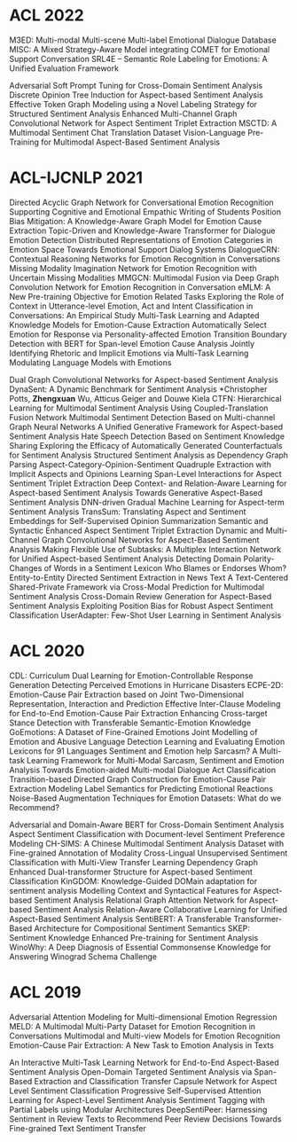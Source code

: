 # ACL 2022
M3ED: Multi-modal Multi-scene Multi-label Emotional Dialogue Database
MISC: A Mixed Strategy-Aware Model integrating COMET for Emotional Support Conversation
SRL4E – Semantic Role Labeling for Emotions: A Unified Evaluation Framework

Adversarial Soft Prompt Tuning for Cross-Domain Sentiment Analysis
Discrete Opinion Tree Induction for Aspect-based Sentiment Analysis
Effective Token Graph Modeling using a Novel Labeling Strategy for Structured Sentiment Analysis
Enhanced Multi-Channel Graph Convolutional Network for Aspect Sentiment Triplet Extraction
MSCTD: A Multimodal Sentiment Chat Translation Dataset
Vision-Language Pre-Training for Multimodal Aspect-Based Sentiment Analysis

# ACL-IJCNLP 2021

Directed Acyclic Graph Network for Conversational Emotion Recognition
Supporting Cognitive and Emotional Empathic Writing of Students
Position Bias Mitigation: A Knowledge-Aware Graph Model for Emotion Cause Extraction
Topic-Driven and Knowledge-Aware Transformer for Dialogue Emotion Detection
Distributed Representations of Emotion Categories in Emotion Space
Towards Emotional Support Dialog Systems
DialogueCRN: Contextual Reasoning Networks for Emotion Recognition in Conversations
Missing Modality Imagination Network for Emotion Recognition with Uncertain Missing Modalities
MMGCN: Multimodal Fusion via Deep Graph Convolution Network for Emotion Recognition in Conversation
eMLM: A New Pre-training Objective for Emotion Related Tasks
Exploring the Role of Context in Utterance-level Emotion, Act and Intent Classification in Conversations: An Empirical Study
Multi-Task Learning and Adapted Knowledge Models for Emotion-Cause Extraction
Automatically Select Emotion for Response via Personality-affected Emotion Transition
Boundary Detection with BERT for Span-level Emotion Cause Analysis
Jointly Identifying Rhetoric and Implicit Emotions via Multi-Task Learning
Modulating Language Models with Emotions

Dual Graph Convolutional Networks for Aspect-based Sentiment Analysis
DynaSent: A Dynamic Benchmark for Sentiment Analysis *Christopher Potts, **Zhengxuan** Wu, Atticus Geiger and Douwe Kiela
CTFN: Hierarchical Learning for Multimodal Sentiment Analysis Using Coupled-Translation Fusion Network
Multimodal Sentiment Detection Based on Multi-channel Graph Neural Networks
A Unified Generative Framework for Aspect-based Sentiment Analysis
Hate Speech Detection Based on Sentiment Knowledge Sharing
Exploring the Efficacy of Automatically Generated Counterfactuals for Sentiment Analysis
Structured Sentiment Analysis as Dependency Graph Parsing
Aspect-Category-Opinion-Sentiment Quadruple Extraction with Implicit Aspects and Opinions
Learning Span-Level Interactions for Aspect Sentiment Triplet Extraction
Deep Context- and Relation-Aware Learning for Aspect-based Sentiment Analysis
Towards Generative Aspect-Based Sentiment Analysis
DNN-driven Gradual Machine Learning for Aspect-term Sentiment Analysis
TransSum: Translating Aspect and Sentiment Embeddings for Self-Supervised Opinion Summarization
Semantic and Syntactic Enhanced Aspect Sentiment Triplet Extraction
Dynamic and Multi-Channel Graph Convolutional Networks for Aspect-Based Sentiment Analysis
Making Flexible Use of Subtasks: A Multiplex Interaction Network for Unified Aspect-based Sentiment Analysis
Detecting Domain Polarity-Changes of Words in a Sentiment Lexicon
Who Blames or Endorses Whom? Entity-to-Entity Directed Sentiment Extraction in News Text
A Text-Centered Shared-Private Framework via Cross-Modal Prediction for Multimodal Sentiment Analysis
Cross-Domain Review Generation for Aspect-Based Sentiment Analysis
Exploiting Position Bias for Robust Aspect Sentiment Classification
UserAdapter: Few-Shot User Learning in Sentiment Analysis


# ACL 2020
CDL: Curriculum Dual Learning for Emotion-Controllable Response Generation
Detecting Perceived Emotions in Hurricane Disasters
ECPE-2D: Emotion-Cause Pair Extraction based on Joint Two-Dimensional Representation, Interaction and Prediction
Effective Inter-Clause Modeling for End-to-End Emotion-Cause Pair Extraction
Enhancing Cross-target Stance Detection with Transferable Semantic-Emotion Knowledge
GoEmotions: A Dataset of Fine-Grained Emotions
Joint Modelling of Emotion and Abusive Language Detection
Learning and Evaluating Emotion Lexicons for 91 Languages
Sentiment and Emotion help Sarcasm? A Multi-task Learning Framework for Multi-Modal Sarcasm, Sentiment and Emotion Analysis
Towards Emotion-aided Multi-modal Dialogue Act Classification
Transition-based Directed Graph Construction for Emotion-Cause Pair Extraction
Modeling Label Semantics for Predicting Emotional Reactions
Noise-Based Augmentation Techniques for Emotion Datasets: What do we Recommend?

Adversarial and Domain-Aware BERT for Cross-Domain Sentiment Analysis
Aspect Sentiment Classification with Document-level Sentiment Preference Modeling
CH-SIMS: A Chinese Multimodal Sentiment Analysis Dataset with Fine-grained Annotation of Modality
Cross-Lingual Unsupervised Sentiment Classification with Multi-View Transfer Learning
Dependency Graph Enhanced Dual-transformer Structure for Aspect-based Sentiment Classification
KinGDOM: Knowledge-Guided DOMain adaptation for sentiment analysis
Modelling Context and Syntactical Features for Aspect-based Sentiment Analysis
Relational Graph Attention Network for Aspect-based Sentiment Analysis
Relation-Aware Collaborative Learning for Unified Aspect-Based Sentiment Analysis
SentiBERT: A Transferable Transformer-Based Architecture for Compositional Sentiment Semantics
SKEP: Sentiment Knowledge Enhanced Pre-training for Sentiment Analysis
WinoWhy: A Deep Diagnosis of Essential Commonsense Knowledge for Answering Winograd Schema Challenge


# ACL 2019
Adversarial Attention Modeling for Multi-dimensional Emotion Regression
MELD: A Multimodal Multi-Party Dataset for Emotion Recognition in Conversations
Multimodal and Multi-view Models for Emotion Recognition
Emotion-Cause Pair Extraction: A New Task to Emotion Analysis in Texts


An Interactive Multi-Task Learning Network for End-to-End Aspect-Based Sentiment Analysis
Open-Domain Targeted Sentiment Analysis via Span-Based Extraction and Classification
Transfer Capsule Network for Aspect Level Sentiment Classification
Progressive Self-Supervised Attention Learning for Aspect-Level Sentiment Analysis
Sentiment Tagging with Partial Labels using Modular Architectures
DeepSentiPeer: Harnessing Sentiment in Review Texts to Recommend Peer Review Decisions
Towards Fine-grained Text Sentiment Transfer